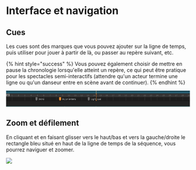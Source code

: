 # Interface et navigation

## Cues

Les cues sont des marques que vous pouvez ajouter sur la ligne de temps, puis utiliser pour jouer à partir de là, ou passer au repère suivant, etc.

{% hint style="success" %}
Vous pouvez également choisir de mettre en pause la chronologie lorsqu'elle atteint un repère, ce qui peut être pratique pour les spectacles semi-interactifs \(attendre qu'un acteur termine une ligne ou qu'un danseur entre en scène avant de continuer\).
{% endhint %}

![](../.gitbook/assets/cues.png)

## Zoom et défilement

En cliquant et en faisant glisser vers le haut/bas et vers la gauche/droite le rectangle bleu situé en haut de la ligne de temps de la séquence, vous pourrez naviguer et zoomer.

![](../.gitbook/assets/sequencezoom.gif)

